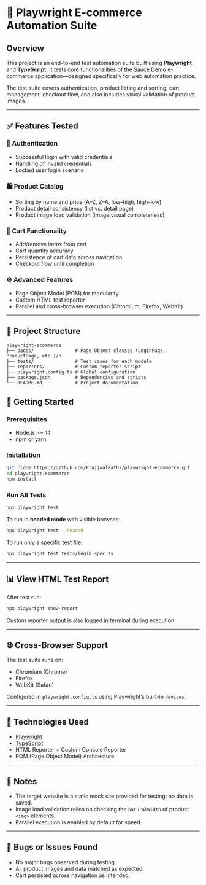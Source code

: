 # 🛒 Playwright E-commerce Automation Suite

## Overview

This project is an end-to-end test automation suite built using **Playwright** and **TypeScript**. It tests core functionalities of the [Sauce Demo](https://www.saucedemo.com) e-commerce application—designed specifically for web automation practice.

The test suite covers authentication, product listing and sorting, cart management, checkout flow, and also includes visual validation of product images.

---

## ✅ Features Tested

### 🔐 Authentication
- Successful login with valid credentials
- Handling of invalid credentials
- Locked user login scenario

### 🛍️ Product Catalog
- Sorting by name and price (A–Z, Z–A, low–high, high–low)
- Product detail consistency (list vs. detail page)
- Product image load validation (image visual completeness)

### 🛒 Cart Functionality
- Add/remove items from cart
- Cart quantity accuracy
- Persistence of cart data across navigation
- Checkout flow until completion

### ⚙️ Advanced Features
- Page Object Model (POM) for modularity
- Custom HTML test reporter
- Parallel and cross-browser execution (Chromium, Firefox, WebKit)

---

## 📁 Project Structure

```
playwright-ecommerce 
├── pages/               # Page Object classes (LoginPage, ProductPage, etc.)/n
├── tests/               # Test cases for each module
├── reporters/           # Custom reporter script
├── playwright.config.ts # Global configuration
├── package.json         # Dependencies and scripts
└── README.md            # Project documentation
```


## 🚀 Getting Started

### Prerequisites
- Node.js >= 14
- npm or yarn

### Installation

```bash
git clone https://github.com/PrajjwalRathi/playwright-ecommerce.git
cd playwright-ecommerce
npm install
````

### Run All Tests

```bash
npx playwright test
```

To run in **headed mode** with visible browser:

```bash
npx playwright test --headed
```

To run only a specific test file:

```bash
npx playwright test tests/login.spec.ts
```

---

## 📊 View HTML Test Report

After test run:

```bash
npx playwright show-report
```

Custom reporter output is also logged in terminal during execution.

---

## 🌐 Cross-Browser Support

The test suite runs on:

* Chromium (Chrome)
* Firefox
* WebKit (Safari)

Configured in `playwright.config.ts` using Playwright’s built-in `devices`.

---

## 🧪 Technologies Used

* [Playwright](https://playwright.dev/)
* [TypeScript](https://www.typescriptlang.org/)
* HTML Reporter + Custom Console Reporter
* POM (Page Object Model) Architecture

---

## 📝 Notes

* The target website is a static mock site provided for testing; no data is saved.
* Image load validation relies on checking the `naturalWidth` of product `<img>` elements.
* Parallel execution is enabled by default for speed.

---

## 🐞 Bugs or Issues Found

- No major bugs observed during testing.
- All product images and data matched as expected.
- Cart persisted across navigation as intended.
